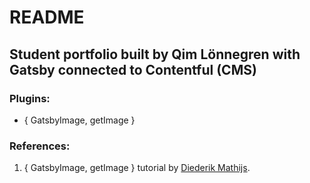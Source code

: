# README

## Student portfolio built by Qim Lönnegren with Gatsby connected to Contentful (CMS)

### Plugins:

- { GatsbyImage, getImage }

### References:

1. { GatsbyImage, getImage } tutorial by [Diederik Mathijs](https://diederik-mathijs.medium.com/using-gatsby-plugin-image-with-contentful-815140f0b04).
